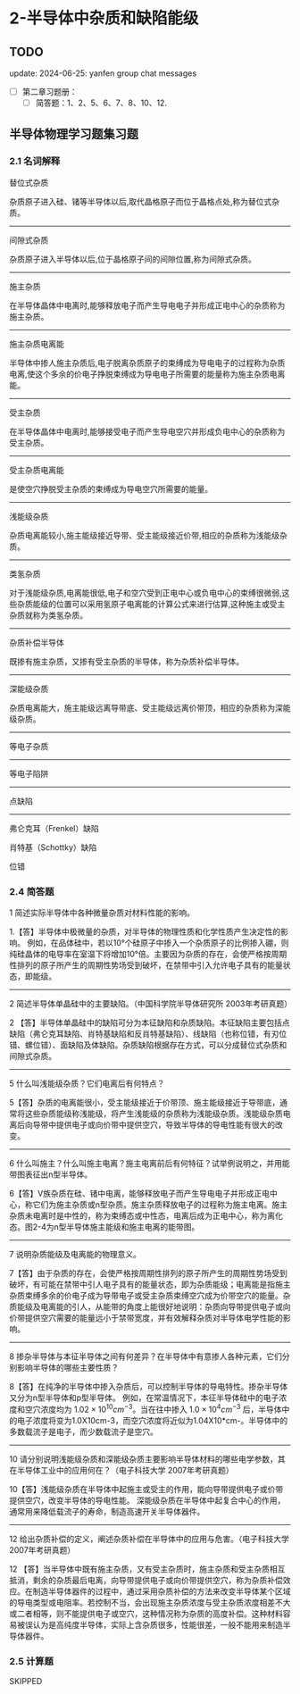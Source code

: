 # 2-半导体中杂质和缺陷能级

## TODO

update: 2024-06-25: yanfen group chat messages

* [ ] 第二章习题册：
  * [ ] 简答题：1、2、5、6、7、8、10、12.

## 半导体物理学习题集习题

### 2.1 名词解释

替位式杂质

杂质原子进入硅、锗等半导体以后,取代晶格原子而位于晶格点处,称为替位式杂质。

---

间隙式杂质

杂质原子进入半导体以后,位于晶格原子间的间隙位置,称为间隙式杂质。

---

施主杂质

在半导体晶体中电离时,能够释放电子而产生导电电子并形成正电中心的杂质称为施主杂质。

---

施主杂质电离能

半导体中掺人施主杂质后,电子脱离杂质原子的束缚成为导电电子的过程称为杂质电离,使这个多余的价电子挣脱束缚成为导电电子所需要的能量称为施主杂质电离能。

---

受主杂质

在半导体晶体中电离时,能够接受电子而产生导电空穴并形成负电中心的杂质称为受主杂质。

---

受主杂质电离能

是使空穴挣脱受主杂质的束缚成为导电空穴所需要的能量。

---

浅能级杂质

杂质电离能较小,施主能级接近导带、受主能级接近价带,相应的杂质称为浅能级杂质。

---

类氢杂质

对于浅能级杂质,电离能很低,电子和空穴受到正电中心或负电中心的束缚很微弱,这些杂质能级的位置可以采用氢原子电离能的计算公式来进行估算,这种施主或受主杂质就称为类氢杂质。

---

杂质补偿半导体

既掺有施主杂质，又掺有受主杂质的半导体，称为杂质补偿半导体。

---

深能级杂质

杂质电离能大，施主能级远离导带底、受主能级远离价带顶，相应的杂质称为深能级杂质。

---

等电子杂质

---

等电子陷阱

---

点缺陷

---

弗仑克耳（Frenkel）缺陷

肖特基（Schottky）缺陷

位错

### 2.4 简答题

1 简述实际半导体中各种微量杂质对材料性能的影响。

1.【答】半导体中极微量的杂质，对半导体的物理性质和化学性质产生决定性的影响。
例如，在品体硅中，若以10°个硅原子中掺入一个杂质原子的比例掺入硼，则纯硅晶体的电导率在室温下将增加10°倍。主要因为杂质的存在，会使严格按周期性排列的原子所产生的周期性势场受到破坏，在禁带中引入允许电子具有的能量状态，即能级。

---

2 简述半导体单晶硅中的主要缺陷。（中国科学院半导体研究所 2003年考研真题）

2 【答】半导体单晶硅中的缺陷可分为本征缺陷和杂质缺陷。本征缺陷主要包括点缺陷（弗仑克耳缺陷、肖特基缺陷和反肖特基缺陷）、线缺陷（也称位错，有刃位错、螺位错）、面缺陷及体缺陷。杂质缺陷根据存在方式，可以分成替位式杂质和间隙式杂质。

---

5 什么叫浅能级杂质？它们电离后有何特点？

5【答】杂质的电离能很小，受主能级接近于价带顶、施主能级接近于导带底，通常将这些杂质能级称浅能级，将产生浅能级的杂质称为浅能级杂质。浅能级杂质电离后向导带中提供电子或向价带中提供空穴，导致半导体的导电性能有很大的改变。

---

6 什么叫施主？什么叫施主电离？施主电离前后有何特征？试举例说明之，并用能带图表征出n型半导体。

6【答】V族杂质在硅、锗中电离，能够释放电子而产生导电电子并形成正电中心，称它们为施主杂质或n型杂质。施主杂质释放电子的过程称为施主电离。施主杂质未电离时是中性的，称为束缚态或中性态，电离后成为正电中心，称为离化态。图2-4为n型半导体施主能级和施主电离的能带图。

---

7 说明杂质能级及电离能的物理意义。

7【答】由于杂质的存在，会使严格按周期性排列的原子所产生的周期性势场受到破坏，有可能在禁带中引人电子具有的能量状态，即为杂质能级；电离能是指施主杂质束缚多余的价电子成为导带电子或受主杂质束缚空穴成为价带空穴的能量。杂质能级及电离能的引人，从能带的角度上能很好地说明：杂质向导带提供电子或向价带提供空穴需要的能量远小于禁带宽度，并有效解释杂质对半导体电学性能的影响。

---

8 掺杂半导体与本征半导体之间有何差异？在半导体中有意掺人各种元素，它们分别影响半导体的哪些主要性质？

8【答】在纯净的半导体中掺入杂质后，可以控制半导体的导电特性。掺杂半导体又分为n型半导体和p型半导体。
例如，在常温情况下，本征半导体硅中的电子浓度和空穴浓度均为 $1.02 \times 10^{10} cm^{-3}$。当在往中掺入 $1.0 \times 10^{4}cm^{-3}$ 后，半导体中的电子浓度将变为1.0X10cm-3，而空穴浓度将近似为1.04X10*cm-。半导体中的多数载流子是电子，而少数载流子是空穴。

---

10 请分别说明浅能级杂质和深能级杂质主要影响半导体材料的哪些电学参数，其在半导体工业中的应用何在？（电子科技大学 2007年考研真题）

10【答】浅能级杂质在半导体中起施主或受主的作用，能向导带提供电子或价带提供空穴，改变半导体的导电性能。
深能级杂质在半导体中起复合中心的作用，通常用来降低载流子的寿命，制造高速开关半导体器件。

---

12 给出杂质补偿的定义，阐述杂质补偿在半导体中的应用与危害。（电子科技大学2007年考研真题）

12 【答】当半导体中既有施主杂质，又有受主杂质时，施主杂质和受主杂质相互抵消，剩余的杂质最后电离，向导带提供电子或向价带提供空穴，称为杂质补偿效应。在制造半导体器件的过程中，通过采用杂质补偿的方法来改变半导体某个区域的导电类型或电阻率。若控制不当，会出现施主杂质浓度与受主杂质浓度相差不大或二者相等，则不能提供电子或空穴，这种情况称为杂质的高度补偿。这种材料容易被误认为是高纯度半导体，实际上含杂质很多，性能很差，一般不能用来制造半导体器件。

### 2.5 计算题

SKIPPED
